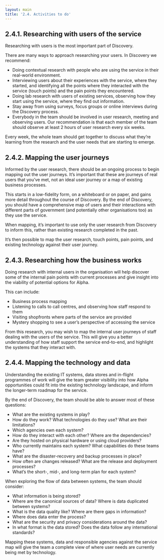 ```yaml
---
layout: main
title: '2.4. Activities to do'
---
```


## 2.4.1. Researching with users of the service

Researching with users is the most important part of Discovery.

There are many ways to approach researching your users. In Discovery we recommend:

- Doing contextual research with people who are using the service in their real-world environment.
- Interviewing users about their experiences with the service, where they started, and identifying all the points where they interacted with the service (touch points) and the pain points they encountered.
- Doing lab research with users of existing services, observing how they start using the service, where they find out information.
- Stay away from using surveys, focus groups or online interviews during the Discovery process.
- Everybody in the team should be involved in user research, meeting and observing users. Our recommendation is that each member of the team should observe at least 2 hours of user research every six weeks.

Every week, the whole team should get together to discuss what they’re learning from the research and the user needs that are starting to emerge.

## 2.4.2. Mapping the user journeys

Informed by the user research, there should be an ongoing process to begin mapping out the user journeys. It’s important that these are journeys of real users that you’ve met, not an ideal user journey or a map of existing business processes.

This starts in a low-fidelity form, on a whiteboard or on paper, and gains more detail throughout the course of Discovery. By the end of Discovery, you should have a comprehensive map of users and their interactions with different parts of government (and potentially other organisations too) as they use the service.

When mapping, it’s important to use only the user research from Discovery to inform this, rather than existing research completed in the past.

It’s then possible to map the user research, touch points, pain points, and existing technology against their user journey.

## 2.4.3. Researching how the business works

Doing research with internal users in the organisation will help discover some of the internal pain points with current processes and give insight into the viability of potential options for Alpha.

This can include:
- Business process mapping
- Listening to calls to call centres, and observing how staff respond to them
- Visiting shopfronts where parts of the service are provided
- Mystery shopping to see a user’s perspective of accessing the service

From this research, you may wish to map the internal user journeys of staff dealing with the users of the service. This will give you a better understanding of how staff support the service end-to-end, and highlight the systems that they interact with.

## 2.4.4. Mapping the technology and data

Understanding the existing IT systems, data stores and in-flight programmes of work will give the team greater visibility into how Alpha opportunities could fit into the existing technology landscape, and inform the longer-term roadmap for the service.

By the end of Discovery, the team should be able to answer most of these questions:

- What are the existing systems in play?
- How do they work? What technologies do they use? What are their limitations?
- Which agencies own each system?
- How do they interact with each other? Where are the dependencies?
- Are they hosted on physical hardware or using cloud providers?
- Who currently maintains each system? What capabilities do these teams have?
- What are the disaster-recovery and backup processes in place?
- How often are changes released? What are the release and deployment processes?
- What’s the short-, mid-, and long-term plan for each system?

When exploring the flow of data between systems, the team should consider:

- What information is being stored?
- Where are the canonical sources of data? Where is data duplicated between systems?
- What is the data quality like? Where are there gaps in information?
- Where does data enter the process?
- What are the security and privacy considerations around the data?
- In what format is the data stored? Does the data follow any international standards?

Mapping these systems, data and responsible agencies against the service map will give the team a complete view of where user needs are currently being met by technology.
